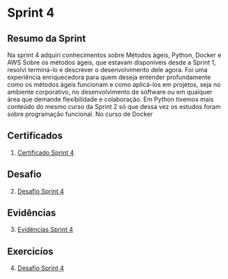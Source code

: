 # Sprint 4

## Resumo da Sprint 

Na sprint 4 adquiri conhecimentos sobre Métodos ágeis, Python, Docker e AWS
Sobre os métodos ágeis, que estavam disponíveis desde a Sprint 1, resolvi terminá-lo e descrever o desenvolvimento dele agora. Foi uma experiência enriquecedora para quem deseja entender profundamente como os métodos ágeis funcionam e como aplicá-los em projetos, seja no ambiente corporativo, no desenvolvimento de software ou em qualquer área que demande flexibilidade e colaboração.
Em Python tivemos mais conteúdo do mesmo curso da Sprint 2 só que dessa vez os estudos foram sobre programação funcional.
No curso de Docker 
## Certificados

1. [Certificado Sprint 4](https://github.com/AnaAndrade03/PB-Compass/tree/main/Sprint_2/Certificados)

## Desafio 

2. [Desafio Sprint 4](https://github.com/AnaAndrade03/PB-Compass/tree/main/Sprint_4/Desafio)

## Evidências

3. [Evidências Sprint 4](https://github.com/AnaAndrade03/PB-Compass/tree/main/Sprint_2/Evid%C3%AAncias)

## Exercicíos

4. [Desafio Sprint 4](https://github.com/AnaAndrade03/PB-Compass/tree/main/Sprint_2/Exerc%C3%ADcios)

